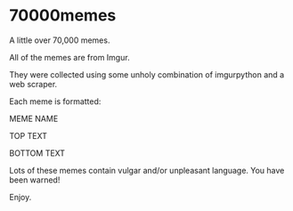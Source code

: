 # 70000memes


A little over 70,000 memes. 


All of the memes are from Imgur. 


They were collected using some unholy combination of imgurpython and a web scraper.


Each meme is formatted:

MEME NAME

TOP TEXT

BOTTOM TEXT


Lots of these memes contain vulgar and/or unpleasant language. You have been warned!


Enjoy.
